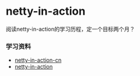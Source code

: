 # netty-in-action
阅读netty-in-action的学习历程，定一个目标两个月？
### 学习资料
- [netty-in-action-cn](https://github.com/ReactivePlatform/netty-in-action-cn)
- [netty-in-action](https://github.com/normanmaurer/netty-in-action)
